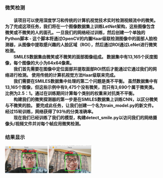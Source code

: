 <h3>微笑检测 <br/>
<h4>&emsp;&emsp;该项目可以使用深度学习和传统的计算机视觉技术实时检测视频流中的微笑。为了完成这项任务，我们将在一个图像数据集上训练LetNet架构，这些图像包含微笑或不微笑的人的面孔。一旦我们的网络经过训练，然后创建一个单独的Python脚本 - 这个脚本将通过OpenCV的内置Haar级联检测图像中的面部人脸检测器，从图像中提取感兴趣的人脸区域（ROI），然后通过ROI通过LeNet进行微笑检测。<br/>
&emsp;&emsp;SMILES数据集由微笑或不微笑的面部图像组成。 数据集中有13,165个灰度图像，每个图像的大小为64x64像素。<br/>
&emsp;&emsp;我们首先需要在图像中定位面部并提取面部ROI然后才能通过它通过我们的网络进行检测。 使用传统的计算机视觉方法Haar级联来完成。<br/>
&emsp;&emsp;我们需要在SMILES数据集中处理的第二个问题是类不平衡。 虽然数据集中有13,165个图像，但这些示例中有9,475个没有微笑，而只有3,690个属于微笑类。 比例为2.5：1。通过在训练期间计算每个类别的权重来对抗类不平衡。<br/>
&emsp;&emsp;构建我们的微笑探测器的第一步是在SMILES数据集上训练CNN，以区分微笑与不微笑的脸。 要完成此任务，让我们创建一个名为train_model.py的新文件。
经过15轮训练，网络获得了93％的分类准确率。<br/>
&emsp;&emsp;现在我们已经训练了我们的模型，构建detect_smile.py以访问我们的网络摄像头/视频文件并对每个帧应用微笑检测。<h4/>
<h3>结果显示 <br/>
  
![](https://github.com/czwinner/DeepLearning/blob/master/Smile_Detection/results/result01.png)
![](https://github.com/czwinner/DeepLearning/blob/master/Smile_Detection/results/result02.png)
